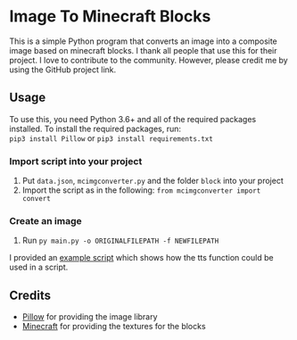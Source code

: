 # Image To Minecraft Blocks

This is a simple Python program that converts an image into a composite image based on minecraft blocks.
I thank all people that use this for their project. I love to contribute to the community. However, please credit me by using the GitHub project link.

## Usage

To use this, you need Python 3.6+ and all of the required packages installed.
To install the required packages, run: 
<br>`pip3 install Pillow` or `pip3 install requirements.txt`

### Import script into your project
1. Put `data.json`, `mcimgconverter.py` and the folder `block` into your project
2. Import the script as in the following: `from mcimgconverter import convert`

### Create an image
1. Run `py main.py -o ORIGINALFILEPATH -f NEWFILEPATH`

I provided an [example script](https://github.com/GiorDior/TikTok-Voice-TTS/blob/main/examplescript.py) which shows how the tts function could be used in a script.

## Credits
- [Pillow](https://github.com/python-pillow/Pillow) for providing the image library
- [Minecraft](https://www.minecraft.net/de-de) for providing the textures for the blocks
